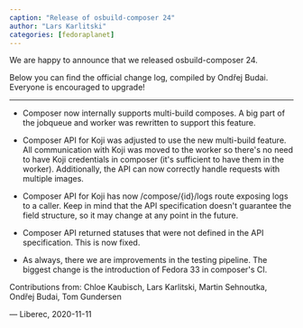 ```yaml
---
caption: "Release of osbuild-composer 24"
author: "Lars Karlitski"
categories: [fedoraplanet]
---
```

We are happy to announce that we released osbuild-composer 24.

Below you can find the official change log, compiled by Ondřej Budai. Everyone
is encouraged to upgrade!

----

* Composer now internally supports multi-build composes. A big part of the
jobqueue and worker was rewritten to support this feature.

* Composer API for Koji was adjusted to use the new multi-build feature. All
communication with Koji was moved to the worker so there's no need to have Koji
credentials in composer (it's sufficient to have them in the worker).
Additionally, the API can now correctly handle requests with multiple images.

* Composer API for Koji has now /compose/{id}/logs route exposing logs to a
caller. Keep in mind that the API specification doesn't guarantee the field
structure, so it may change at any point in the future.

* Composer API returned statuses that were not defined in the API specification.
This is now fixed.

* As always, there we are improvements in the testing pipeline. The biggest
change is the introduction of Fedora 33 in composer's CI.

Contributions from: Chloe Kaubisch, Lars Karlitski, Martin Sehnoutka,
                    Ondřej Budai, Tom Gundersen

— Liberec, 2020-11-11
